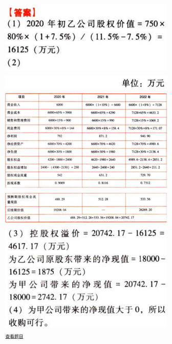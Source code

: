 ![](8155ac68e00864f48804a37ad3267211.png)

![](58662db60729e932d4ef1a1466c111d3.png)

![](b408792bc84c84927208383d6e9e0b5a.png)

![](954b98480d5c5820d2ce2a20c8533e05.png)

![](c1282f1268d0aba1a6d351a41da708f4.png)

[查看题目](../C08企业价值评估.本章真题.md#10-题目)

